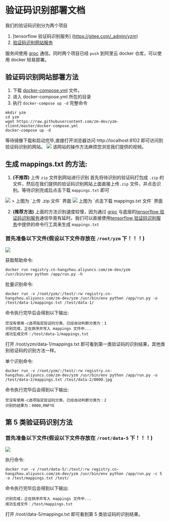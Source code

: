 # 验证码识别部署文档

我们的验证码识别分为两个项目

1. [tensorflow 验证码识别服务] (https://gitee.com/_admin/yzm)
2. [验证码识别网站服务](https://github.com/zm-dev/yzm-client)

服务间使用 [grpc](https://github.com/grpc/grpc) 通信。同时两个项目已经 `push` 到阿里云 docker 仓库，可以使用 docker 轻易部署。

## 验证码识别网站部署方法
1. 下载 [docker-compose.yml](https://raw.githubusercontent.com/zm-dev/yzm-client/master/docker-compose.yml) 文件。
2. 进入 docker-compose.yml 所在的目录
3. 执行 `docker-compose up -d`
完整命令
```
mkdir yzm
cd yzm
wget https://raw.githubusercontent.com/zm-dev/yzm-client/master/docker-compose.yml
docker-compose up -d
```
等待镜像下载和启动完毕,直接打开浏览器访问 http://localhost:8102 即可访问到验证码识别的网站。
<img src="https://github.com/zm-dev/yzm-client/blob/master/screenshots/1.png?1" />
该网站的操作方法麻烦您浏览我们提供的视频。

## 生成 mappings.txt 的方法:
1. **(不推荐)** 上传 `zip` 文件到网站进行识别
首先将待识别的验证码打包成 `.zip` 的文件，然后在我们提供的验证码识别网站上面直接上传`.zip` 文件，并点击识别。等待识别完成后点击下载 `mappings.txt` 即可
<img src="https://github.com/zm-dev/yzm-client/blob/master/screenshots/5.png" />
> 上图为 `上传 .zip 文件` 界面
<img src="https://github.com/zm-dev/yzm-client/blob/master/screenshots/6.png" />
          上图为 `点击下载 mappings.txt 文件` 界面

2. **(推荐方法)** 上面的方法识别速度较慢，因为通过 [grpc](https://github.com/grpc/grpc) 与底层的[tensorflow 验证码识别服务](https://gitee.com/_admin/yzm)通信毕竟有延时。我们可以直接使用[tensorflow 验证码识别服务](https://gitee.com/_admin/yzm)中提供的命令行工具来生成 `mappings.txt`

### 首先准备以下文件(假设以下文件存放在 `/root/yzm` 下！！！)
<img src="https://github.com/zm-dev/yzm-client/blob/master/screenshots/tree_1_4.jpg">


获取帮助命令:
```
docker run registry.cn-hangzhou.aliyuncs.com/zm-dev/yzm /usr/bin/env python /app/run.py -h
```

批量识别命令:
```
docker run -v /root/yzm/:/test/:rw registry.cn-hangzhou.aliyuncs.com/zm-dev/yzm /usr/bin/env python /app/run.py -o /test/data-1/mappings.txt /test/data-1/
```
命令执行完毕后会得到以下输出:
```
您没有使用-c选项指定验证码分类，已经自动判断分类为：1
识别完成，正在排序并写入 mappings 文件中...
成功生成文件：/test/data-1/mappings.txt
```
打开 /root/yzm/data-1/mappings.txt 即可看到第一类验证码的识别结果，其他类别验证码的识别方法一样。


单个识别命令:
```
docker run -v /root/yzm/:/test/:rw registry.cn-hangzhou.aliyuncs.com/zm-dev/yzm /usr/bin/env python /app/run.py -o /test/data-2/mappings.txt /test/data-2/0000.jpg
```
命令执行完毕后会得到以下输出:
```
您没有使用-c选项指定验证码分类，已经自动判断分类为：2
识别的结果为：0000,RNFYE
```

## 第 5 类验证码识别方法
### 首先准备以下文件(假设以下文件存放在 `/root/data-5` 下！！！)
<img src="https://github.com/zm-dev/yzm-client/blob/master/screenshots/tree_5.png">

执行命令:
```
docker run -v /root/data-5/:/test/:rw registry.cn-hangzhou.aliyuncs.com/zm-dev/yzm /usr/bin/env python /app/run.py -c 5 -o /test/mappings.txt /test/
```
命令执行完毕后会得到以下输出:
```
识别完成，正在排序并写入 mappings 文件中...
成功生成文件：/test/mappings.txt
```
打开 /root/data-5/mappings.txt 即可看到第 5 类验证码的识别结果。


